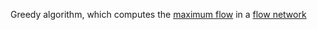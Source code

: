 Greedy algorithm, which computes the [maximum flow](maximum%20flow) in a [flow network](flow%20network.md)